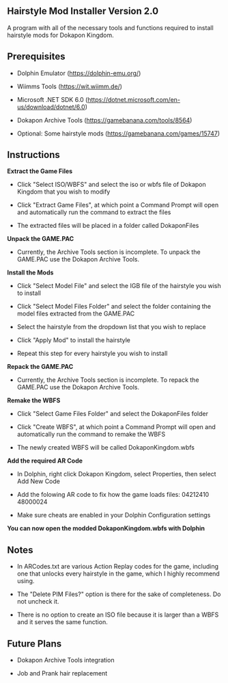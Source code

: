 ## Hairstyle Mod Installer Version 2.0

A program with all of the necessary tools and functions required to install hairstyle mods for Dokapon Kingdom.

## Prerequisites

- Dolphin Emulator (https://dolphin-emu.org/)

- Wiimms Tools (https://wit.wiimm.de/)

- Microsoft .NET SDK 6.0 (https://dotnet.microsoft.com/en-us/download/dotnet/6.0)

- Dokapon Archive Tools (https://gamebanana.com/tools/8564)

- Optional: Some hairstyle mods (https://gamebanana.com/games/15747)

## Instructions

**Extract the Game Files**

- Click "Select ISO/WBFS" and select the iso or wbfs file of Dokapon Kingdom that you wish to modify

- Click "Extract Game Files", at which point a Command Prompt will open and automatically run the command to extract the files

- The extracted files will be placed in a folder called DokaponFiles

**Unpack the GAME.PAC**

- Currently, the Archive Tools section is incomplete. To unpack the GAME.PAC use the Dokapon Archive Tools.

**Install the Mods**

- Click "Select Model File" and select the IGB file of the hairstyle you wish to install

- Click "Select Model Files Folder" and select the folder containing the model files extracted from the GAME.PAC

- Select the hairstyle from the dropdown list that you wish to replace

- Click "Apply Mod" to install the hairstyle

- Repeat this step for every hairstyle you wish to install

**Repack the GAME.PAC**

- Currently, the Archive Tools section is incomplete. To repack the GAME.PAC use the Dokapon Archive Tools.

**Remake the WBFS**

- Click "Select Game Files Folder" and select the DokaponFiles folder

- Click "Create WBFS", at which point a Command Prompt will open and automatically run the command to remake the WBFS

- The newly created WBFS will be called DokaponKingdom.wbfs

**Add the required AR Code**

- In Dolphin, right click Dokapon Kingdom, select Properties, then select Add New Code

- Add the folowing AR code to fix how the game loads files: 04212410 48000024

- Make sure cheats are enabled in your Dolphin Configuration settings

**You can now open the modded DokaponKingdom.wbfs with Dolphin**

## Notes

- In ARCodes.txt are various Action Replay codes for the game, including one that unlocks every hairstyle in the game, which I highly recommend using.

- The "Delete PIM Files?" option is there for the sake of completeness. Do not uncheck it.

- There is no option to create an ISO file because it is larger than a WBFS and it serves the same function.

## Future Plans

- Dokapon Archive Tools integration

- Job and Prank hair replacement
